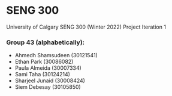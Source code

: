# SENG 300

University of Calgary SENG 300 (Winter 2022) Project Iteration 1

### Group 43 (alphabetically):

- Ahmedh Shamsudeen (30121541)
- Ethan Park (30086082)
- Paula Almeida (30007334)
- Sami Taha (30124214)
- Sharjeel Junaid (30008424)
- Siem Debesay (30105850)
